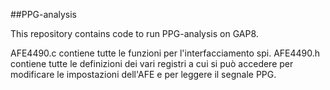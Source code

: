 ##PPG-analysis

This repository contains code to run PPG-analysis on GAP8.

AFE4490.c contiene tutte le funzioni per l'interfacciamento spi.
AFE4490.h contiene tutte le definizioni dei vari registri a cui si può accedere per modificare le impostazioni dell'AFE e per leggere il segnale PPG.

